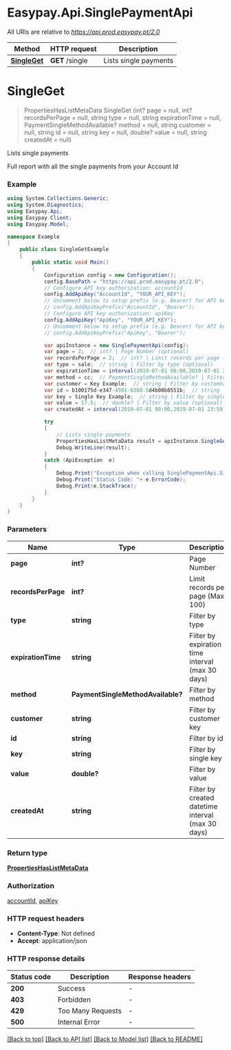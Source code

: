 # Easypay.Api.SinglePaymentApi

All URIs are relative to *https://api.prod.easypay.pt/2.0*

Method | HTTP request | Description
------------- | ------------- | -------------
[**SingleGet**](SinglePaymentApi.md#singleget) | **GET** /single | Lists single payments


<a name="singleget"></a>
# **SingleGet**
> PropertiesHasListMetaData SingleGet (int? page = null, int? recordsPerPage = null, string type = null, string expirationTime = null, PaymentSingleMethodAvailable? method = null, string customer = null, string id = null, string key = null, double? value = null, string createdAt = null)

Lists single payments

Full report with all the single payments from your Account Id

### Example
```csharp
using System.Collections.Generic;
using System.Diagnostics;
using Easypay.Api;
using Easypay.Client;
using Easypay.Model;

namespace Example
{
    public class SingleGetExample
    {
        public static void Main()
        {
            Configuration config = new Configuration();
            config.BasePath = "https://api.prod.easypay.pt/2.0";
            // Configure API key authorization: accountId
            config.AddApiKey("AccountId", "YOUR_API_KEY");
            // Uncomment below to setup prefix (e.g. Bearer) for API key, if needed
            // config.AddApiKeyPrefix("AccountId", "Bearer");
            // Configure API key authorization: apiKey
            config.AddApiKey("ApiKey", "YOUR_API_KEY");
            // Uncomment below to setup prefix (e.g. Bearer) for API key, if needed
            // config.AddApiKeyPrefix("ApiKey", "Bearer");

            var apiInstance = new SinglePaymentApi(config);
            var page = 2;  // int? | Page Number (optional) 
            var recordsPerPage = 2;  // int? | Limit records per page (Max: 100) (optional) 
            var type = sale;  // string | Filter by type (optional) 
            var expirationTime = interval(2019-07-01 00:00,2019-07-01 23:59);  // string | Filter by expiration time interval (max 30 days) (optional) 
            var method = cc;  // PaymentSingleMethodAvailable? | Filter by method (optional) 
            var customer = Key Example;  // string | Filter by customer key (optional) 
            var id = b100175d-e347-4501-8388-5d4b00b8551b;  // string | Filter by id (optional) 
            var key = Single Key Example;  // string | Filter by single key (optional) 
            var value = 17.5;  // double? | Filter by value (optional) 
            var createdAt = interval(2019-07-01 00:00,2019-07-01 23:59);  // string | Filter by created datetime interval (max 30 days) (optional) 

            try
            {
                // Lists single payments
                PropertiesHasListMetaData result = apiInstance.SingleGet(page, recordsPerPage, type, expirationTime, method, customer, id, key, value, createdAt);
                Debug.WriteLine(result);
            }
            catch (ApiException  e)
            {
                Debug.Print("Exception when calling SinglePaymentApi.SingleGet: " + e.Message );
                Debug.Print("Status Code: "+ e.ErrorCode);
                Debug.Print(e.StackTrace);
            }
        }
    }
}
```

### Parameters

Name | Type | Description  | Notes
------------- | ------------- | ------------- | -------------
 **page** | **int?**| Page Number | [optional] 
 **recordsPerPage** | **int?**| Limit records per page (Max: 100) | [optional] 
 **type** | **string**| Filter by type | [optional] 
 **expirationTime** | **string**| Filter by expiration time interval (max 30 days) | [optional] 
 **method** | **PaymentSingleMethodAvailable?**| Filter by method | [optional] 
 **customer** | **string**| Filter by customer key | [optional] 
 **id** | **string**| Filter by id | [optional] 
 **key** | **string**| Filter by single key | [optional] 
 **value** | **double?**| Filter by value | [optional] 
 **createdAt** | **string**| Filter by created datetime interval (max 30 days) | [optional] 

### Return type

[**PropertiesHasListMetaData**](PropertiesHasListMetaData.md)

### Authorization

[accountId](../README.md#accountId), [apiKey](../README.md#apiKey)

### HTTP request headers

 - **Content-Type**: Not defined
 - **Accept**: application/json

### HTTP response details
| Status code | Description | Response headers |
|-------------|-------------|------------------|
| **200** | Success |  -  |
| **403** | Forbidden |  -  |
| **429** | Too Many Requests |  -  |
| **500** | Internal Error |  -  |

[[Back to top]](#) [[Back to API list]](../README.md#documentation-for-api-endpoints) [[Back to Model list]](../README.md#documentation-for-models) [[Back to README]](../README.md)

